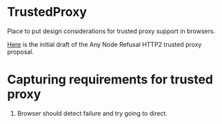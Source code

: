 TrustedProxy
============

Place to put design considerations for trusted proxy support in browsers.

[Here](https://github.com/bizzbyster/TrustedProxy/wiki/Any-Node-Refusal) is the initial draft of the Any Node Refusal HTTP2 trusted proxy proposal.

Capturing requirements for trusted proxy
=====
1. Browser should detect failure and try going to direct.


